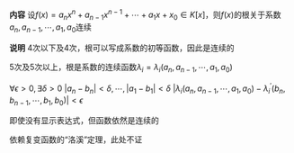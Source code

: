 **内容**
设$f(x)=a_nx^n+a_{n-1}x^{n-1}+\cdots+a_1x+x_0
\in K[x]$，则$f(x)$的根关于系数$a_n,a_{n-1},\cdots,a_1,a_0$连续

**说明**
4次以下及4次，根可以写成系数的初等函数，因此是连续的

5次及5次以上，根是系数的连续函数$\lambda_i=
\lambda_i(a_n,a_{n-1},\cdots,a_1,a_0)$

$\forall\epsilon>0,\exists\delta>0$
$|a_n-b_n|<\delta,\cdots,|a_1-b_1|<\delta$
$|\lambda_i(a_n,a_{n-1},\cdots,a_1,a_0)
-\lambda_i^\prime(b_n,b_{n-1},\cdots,b_1,b_0)|<
\epsilon$

即使没有显示表达式，但函数依然是连续的

依赖复变函数的“洛溪”定理，此处不证